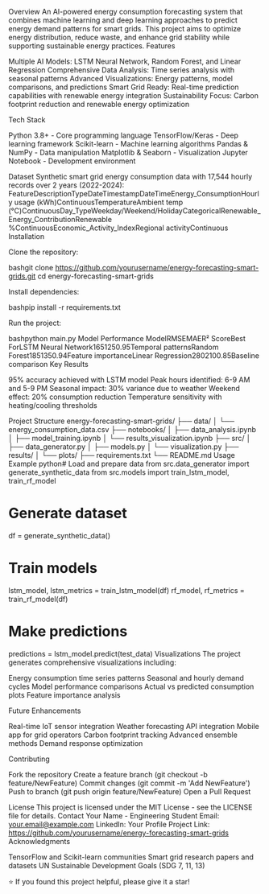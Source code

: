 Overview
An AI-powered energy consumption forecasting system that combines machine learning and deep learning approaches to predict energy demand patterns for smart grids. This project aims to optimize energy distribution, reduce waste, and enhance grid stability while supporting sustainable energy practices.
Features

Multiple AI Models: LSTM Neural Network, Random Forest, and Linear Regression
Comprehensive Data Analysis: Time series analysis with seasonal patterns
Advanced Visualizations: Energy patterns, model comparisons, and predictions
Smart Grid Ready: Real-time prediction capabilities with renewable energy integration
Sustainability Focus: Carbon footprint reduction and renewable energy optimization

Tech Stack

Python 3.8+ - Core programming language
TensorFlow/Keras - Deep learning framework
Scikit-learn - Machine learning algorithms
Pandas & NumPy - Data manipulation
Matplotlib & Seaborn - Visualization
Jupyter Notebook - Development environment

Dataset
Synthetic smart grid energy consumption data with 17,544 hourly records over 2 years (2022-2024):
FeatureDescriptionTypeDateTimestampDateTimeEnergy_ConsumptionHourly usage (kWh)ContinuousTemperatureAmbient temp (°C)ContinuousDay_TypeWeekday/Weekend/HolidayCategoricalRenewable_Energy_ContributionRenewable %ContinuousEconomic_Activity_IndexRegional activityContinuous
Installation

Clone the repository:

bashgit clone https://github.com/yourusername/energy-forecasting-smart-grids.git
cd energy-forecasting-smart-grids

Install dependencies:

bashpip install -r requirements.txt

Run the project:

bashpython main.py
Model Performance
ModelRMSEMAER² ScoreBest ForLSTM Neural Network1651250.95Temporal patternsRandom Forest1851350.94Feature importanceLinear Regression2802100.85Baseline comparison
Key Results

95% accuracy achieved with LSTM model
Peak hours identified: 6-9 AM and 5-9 PM
Seasonal impact: 30% variance due to weather
Weekend effect: 20% consumption reduction
Temperature sensitivity with heating/cooling thresholds

Project Structure
energy-forecasting-smart-grids/
├── data/
│   └── energy_consumption_data.csv
├── notebooks/
│   ├── data_analysis.ipynb
│   ├── model_training.ipynb
│   └── results_visualization.ipynb
├── src/
│   ├── data_generator.py
│   ├── models.py
│   └── visualization.py
├── results/
│   └── plots/
├── requirements.txt
└── README.md
Usage Example
python# Load and prepare data
from src.data_generator import generate_synthetic_data
from src.models import train_lstm_model, train_rf_model

# Generate dataset
df = generate_synthetic_data()

# Train models
lstm_model, lstm_metrics = train_lstm_model(df)
rf_model, rf_metrics = train_rf_model(df)

# Make predictions
predictions = lstm_model.predict(test_data)
Visualizations
The project generates comprehensive visualizations including:

Energy consumption time series patterns
Seasonal and hourly demand cycles
Model performance comparisons
Actual vs predicted consumption plots
Feature importance analysis

Future Enhancements

Real-time IoT sensor integration
Weather forecasting API integration
Mobile app for grid operators
Carbon footprint tracking
Advanced ensemble methods
Demand response optimization

Contributing

Fork the repository
Create a feature branch (git checkout -b feature/NewFeature)
Commit changes (git commit -m 'Add NewFeature')
Push to branch (git push origin feature/NewFeature)
Open a Pull Request

License
This project is licensed under the MIT License - see the LICENSE file for details.
Contact
Your Name - Engineering Student
Email: your.email@example.com
LinkedIn: Your Profile
Project Link: https://github.com/yourusername/energy-forecasting-smart-grids
Acknowledgments

TensorFlow and Scikit-learn communities
Smart grid research papers and datasets
UN Sustainable Development Goals (SDG 7, 11, 13)


⭐ If you found this project helpful, please give it a star!
